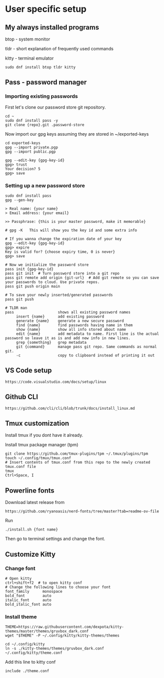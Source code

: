 # User specific setup

## My always installed programs

btop - system monitor

tldr - short explanation of frequently used commands

kitty - terminal emulator

    sudo dnf install btop tldr kitty

## Pass - password manager

### Importing existing passwords

First let's clone our password store git repository.

    cd ~
    sudo dnf install pass -y
    git clone {repo}.git .password-store

Now import our gpg keys assuming they are stored in ~/exported-keys

    cd exported-keys
    gpg --import private.pgp
    gpg --import public.pgp

    gpg --edit-key {gpg-key-id}
    gpg> trust
    Your decision? 5
    gpg> save

### Setting up a new password store

    sudo dnf install pass
    gpg --gen-key

    > Real name: {your name}
    > Email address: {your email}

    >> Passphrase: {this is your master password, make it memorable}

    # gpg -K   This will show you the key id and some extra info

    # If you wanna change the expiration date of your key
    gpg --edit-key {gpg-key-id}
    gpg> expire
    Key is valid for? {choose expiry time, 0 is never}
    gpg> save

    # Now we initialize the password store
    pass init {gpg-key-id}
    pass git init  # Turn password store into a git repo
    pass git remote add origin {git-url}  # Add git remote so you can save your passwords to cloud. Use private repos.
    pass git push origin main

    # To save your newly inserted/generated passwords
    pass git push

    # TLDR man
    pass                    shows all existing password names
         insert {name}      add existing password
         generate {name}    generate a new secure password
         find {name}        find passwords having name in them
         show {name}        show all info stored about name
         edit {name}        add metadata to name. First line is the actual password so leave it as is and add new info in new lines.
         grep {something}   grep metadata
         git {command}      manage pass git repo. Same commands as normal git.
         -c                 copy to clipboard instead of printing it out

## VS Code setup

    https://code.visualstudio.com/docs/setup/linux

## Github CLI

    https://github.com/cli/cli/blob/trunk/docs/install_linux.md

## Tmux customization

Install tmux if you dont have it already.

Install tmux package manager (tpm)

    git clone https://github.com/tmux-plugins/tpm ~/.tmux/plugins/tpm
    touch ~/.config/tmux/tmux.conf
    # Insert contents of tmux.conf from this repo to the newly created tmux.conf file
    tmux
    Ctrl+Space, I

## Powerline fonts

Download latest release from

    https://github.com/ryanoasis/nerd-fonts/tree/master?tab=readme-ov-file

Run

    ./install.sh {font name}

Then go to terminal settings and change the font.

## Customize Kitty

### Change font

    # Open kitty
    ctrl+shift+f2  # to open kitty conf
    # Change the following lines to choose your font
    font_family      monospace
    bold_font        auto
    italic_font      auto
    bold_italic_font auto

### Install theme

    THEME=https://raw.githubusercontent.com/dexpota/kitty-themes/master/themes/gruvbox_dark.conf
    wget "$THEME" -P ~/.config/kitty/kitty-themes/themes

    cd ~/.config/kitty
    ln -s ./kitty-themes/themes/gruvbox_dark.conf ~/.config/kitty/theme.conf

Add this line to kitty conf

    include ./theme.conf
